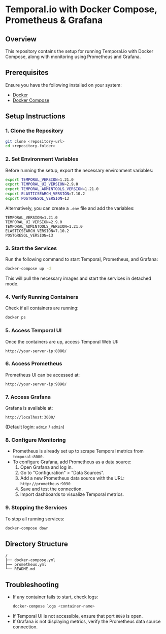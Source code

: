 # Temporal.io with Docker Compose, Prometheus & Grafana

## Overview
This repository contains the setup for running Temporal.io with Docker Compose, along with monitoring using Prometheus and Grafana.

## Prerequisites
Ensure you have the following installed on your system:
- [Docker](https://docs.docker.com/get-docker/)
- [Docker Compose](https://docs.docker.com/compose/install/)

## Setup Instructions

### 1. Clone the Repository
```sh
git clone <repository-url>
cd <repository-folder>
```

### 2. Set Environment Variables
Before running the setup, export the necessary environment variables:
```sh
export TEMPORAL_VERSION=1.21.0
export TEMPORAL_UI_VERSION=2.9.0
export TEMPORAL_ADMINTOOLS_VERSION=1.21.0
export ELASTICSEARCH_VERSION=7.10.2
export POSTGRESQL_VERSION=13
```

Alternatively, you can create a `.env` file and add the variables:
```
TEMPORAL_VERSION=1.21.0
TEMPORAL_UI_VERSION=2.9.0
TEMPORAL_ADMINTOOLS_VERSION=1.21.0
ELASTICSEARCH_VERSION=7.10.2
POSTGRESQL_VERSION=13
```

### 3. Start the Services
Run the following command to start Temporal, Prometheus, and Grafana:
```sh
docker-compose up -d
```
This will pull the necessary images and start the services in detached mode.

### 4. Verify Running Containers
Check if all containers are running:
```sh
docker ps
```

### 5. Access Temporal UI
Once the containers are up, access Temporal Web UI:
```
http://your-server-ip:8080/
```

### 6. Access Prometheus
Prometheus UI can be accessed at:
```
http://your-server-ip:9090/
```

### 7. Access Grafana
Grafana is available at:
```
http://localhost:3000/
```
(Default login: `admin` / `admin`)

### 8. Configure Monitoring
- Prometheus is already set up to scrape Temporal metrics from `temporal:8000`.
- To configure Grafana, add Prometheus as a data source:
  1. Open Grafana and log in.
  2. Go to "Configuration" > "Data Sources".
  3. Add a new Prometheus data source with the URL: `http://prometheus:9090`
  4. Save and test the connection.
  5. Import dashboards to visualize Temporal metrics.

### 9. Stopping the Services
To stop all running services:
```sh
docker-compose down
```

## Directory Structure
```
/
├── docker-compose.yml
├── prometheus.yml
└── README.md
```

## Troubleshooting
- If any container fails to start, check logs:
  ```sh
  docker-compose logs <container-name>
  ```
- If Temporal UI is not accessible, ensure that port `8080` is open.
- If Grafana is not displaying metrics, verify the Prometheus data source connection.

